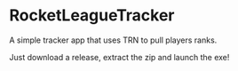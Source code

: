 # RocketLeagueTracker

A simple tracker app that uses TRN to pull players ranks.

Just download a release, extract the zip and launch the exe!
